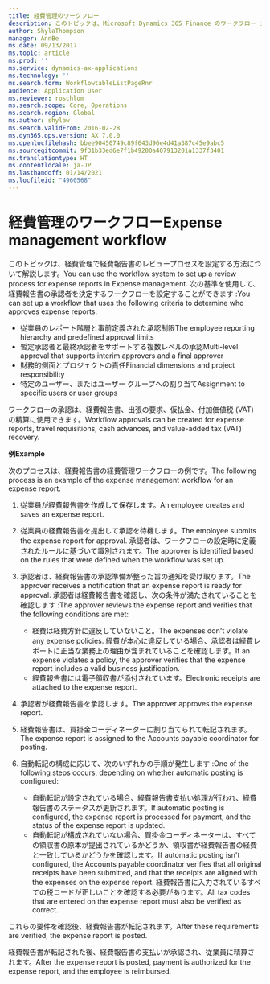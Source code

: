 ```yaml
---
title: 経費管理のワークフロー
description: このトピックは、Microsoft Dynamics 365 Finance のワークフロー システムを使用して、経費管理で経費報告書のレビュープロセスを設定する方法について解説します。
author: ShylaThompson
manager: AnnBe
ms.date: 09/13/2017
ms.topic: article
ms.prod: ''
ms.service: dynamics-ax-applications
ms.technology: ''
ms.search.form: WorkflowtableListPageRnr
audience: Application User
ms.reviewer: roschlom
ms.search.scope: Core, Operations
ms.search.region: Global
ms.author: shylaw
ms.search.validFrom: 2016-02-28
ms.dyn365.ops.version: AX 7.0.0
ms.openlocfilehash: bbee90450749c89f643d96e4d41a387c45e9abc5
ms.sourcegitcommit: 9f31b33ed6e7f1b49200a407913201a1337f3401
ms.translationtype: HT
ms.contentlocale: ja-JP
ms.lasthandoff: 01/14/2021
ms.locfileid: "4960568"
---
```

# <a name="expense-management-workflow"></a><span data-ttu-id="429af-103">経費管理のワークフロー</span><span class="sxs-lookup"><span data-stu-id="429af-103">Expense management workflow</span></span>

<span data-ttu-id="429af-104">このトピックは、経費管理で経費報告書のレビュープロセスを設定する方法について解説します。</span><span class="sxs-lookup"><span data-stu-id="429af-104">You can use the workflow system to set up a review process for expense reports in Expense management.</span></span> <span data-ttu-id="429af-105">次の基準を使用して、経費報告書の承認者を決定するワークフローを設定することができます :</span><span class="sxs-lookup"><span data-stu-id="429af-105">You can set up a workflow that uses the following criteria to determine who approves expense reports:</span></span>

- <span data-ttu-id="429af-106">従業員のレポート階層と事前定義された承認制限</span><span class="sxs-lookup"><span data-stu-id="429af-106">The employee reporting hierarchy and predefined approval limits</span></span>
- <span data-ttu-id="429af-107">暫定承認者と最終承認者をサポートする複数レベルの承認</span><span class="sxs-lookup"><span data-stu-id="429af-107">Multi-level approval that supports interim approvers and a final approver</span></span>
- <span data-ttu-id="429af-108">財務的側面とプロジェクトの責任</span><span class="sxs-lookup"><span data-stu-id="429af-108">Financial dimensions and project responsibility</span></span>
- <span data-ttu-id="429af-109">特定のユーザー、またはユーザー グループへの割り当て</span><span class="sxs-lookup"><span data-stu-id="429af-109">Assignment to specific users or user groups</span></span>

<span data-ttu-id="429af-110">ワークフローの承認は、経費報告書、出張の要求、仮払金、付加価値税 (VAT) の精算に使用できます。</span><span class="sxs-lookup"><span data-stu-id="429af-110">Workflow approvals can be created for expense reports, travel requisitions, cash advances, and value-added tax (VAT) recovery.</span></span>

<span data-ttu-id="429af-111">**例**</span><span class="sxs-lookup"><span data-stu-id="429af-111">**Example**</span></span>

<span data-ttu-id="429af-112">次のプロセスは、経費報告書の経費管理ワークフローの例です。</span><span class="sxs-lookup"><span data-stu-id="429af-112">The following process is an example of the expense management workflow for an expense report.</span></span>

1. <span data-ttu-id="429af-113">従業員が経費報告書を作成して保存します。</span><span class="sxs-lookup"><span data-stu-id="429af-113">An employee creates and saves an expense report.</span></span>
2. <span data-ttu-id="429af-114">従業員の経費報告書を提出して承認を待機します。</span><span class="sxs-lookup"><span data-stu-id="429af-114">The employee submits the expense report for approval.</span></span> <span data-ttu-id="429af-115">承認者は、ワークフローの設定時に定義されたルールに基づいて識別されます。</span><span class="sxs-lookup"><span data-stu-id="429af-115">The approver is identified based on the rules that were defined when the workflow was set up.</span></span>
3. <span data-ttu-id="429af-116">承認者は、経費報告書の承認準備が整った旨の通知を受け取ります。</span><span class="sxs-lookup"><span data-stu-id="429af-116">The approver receives a notification that an expense report is ready for approval.</span></span> <span data-ttu-id="429af-117">承認者は経費報告書を確認し、次の条件が満たされていることを確認します :</span><span class="sxs-lookup"><span data-stu-id="429af-117">The approver reviews the expense report and verifies that the following conditions are met:</span></span>

    - <span data-ttu-id="429af-118">経費は経費方針に違反していないこと。</span><span class="sxs-lookup"><span data-stu-id="429af-118">The expenses don't violate any expense policies.</span></span> <span data-ttu-id="429af-119">経費が本心に違反している場合、承認者は経費レポートに正当な業務上の理由が含まれていることを確認します。</span><span class="sxs-lookup"><span data-stu-id="429af-119">If an expense violates a policy, the approver verifies that the expense report includes a valid business justification.</span></span>
    - <span data-ttu-id="429af-120">経費報告書には電子領収書が添付されています。</span><span class="sxs-lookup"><span data-stu-id="429af-120">Electronic receipts are attached to the expense report.</span></span>

4. <span data-ttu-id="429af-121">承認者が経費報告書を承認します。</span><span class="sxs-lookup"><span data-stu-id="429af-121">The approver approves the expense report.</span></span>
5. <span data-ttu-id="429af-122">経費報告書は、買掛金コーディネーターに割り当てられて転記されます。</span><span class="sxs-lookup"><span data-stu-id="429af-122">The expense report is assigned to the Accounts payable coordinator for posting.</span></span>
6. <span data-ttu-id="429af-123">自動転記の構成に応じて、次のいずれかの手順が発生します :</span><span class="sxs-lookup"><span data-stu-id="429af-123">One of the following steps occurs, depending on whether automatic posting is configured:</span></span>

    - <span data-ttu-id="429af-124">自動転記が設定されている場合、経費報告書支払い処理が行われ、経費報告書のステータスが更新されます。</span><span class="sxs-lookup"><span data-stu-id="429af-124">If automatic posting is configured, the expense report is processed for payment, and the status of the expense report is updated.</span></span>
    - <span data-ttu-id="429af-125">自動転記が構成されていない場合、買掛金コーディネーターは、すべての領収書の原本が提出されているかどうか、領収書が経費報告書の経費と一致しているかどうかを確認します。</span><span class="sxs-lookup"><span data-stu-id="429af-125">If automatic posting isn't configured, the Accounts payable coordinator verifies that all original receipts have been submitted, and that the receipts are aligned with the expenses on the expense report.</span></span> <span data-ttu-id="429af-126">経費報告書に入力されているすべての税コードが正しいことを確認する必要があります。</span><span class="sxs-lookup"><span data-stu-id="429af-126">All tax codes that are entered on the expense report must also be verified as correct.</span></span>

<span data-ttu-id="429af-127">これらの要件を確認後、経費報告書が転記されます。</span><span class="sxs-lookup"><span data-stu-id="429af-127">After these requirements are verified, the expense report is posted.</span></span>

<span data-ttu-id="429af-128">経費報告書が転記された後、経費報告書の支払いが承認され、従業員に精算されます。</span><span class="sxs-lookup"><span data-stu-id="429af-128">After the expense report is posted, payment is authorized for the expense report, and the employee is reimbursed.</span></span>
